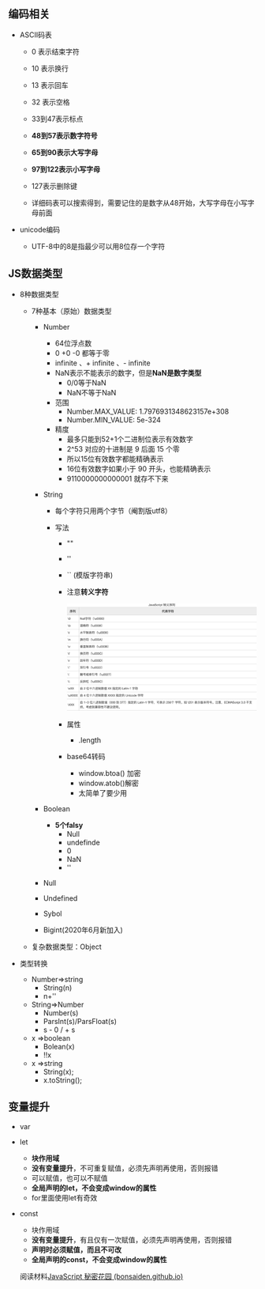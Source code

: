 ## 编码相关

* ASCⅡ码表

  * 0 表示结束字符

  * 10 表示换行

  * 13 表示回车

  * 32 表示空格

  * 33到47表示标点

  * **48到57表示数字符号**

  * **65到90表示大写字母**

  * **97到122表示小写字母**

  * 127表示删除键

  * 详细码表可以搜索得到，需要记住的是数字从48开始，大写字母在小写字母前面

* unicode编码

  * UTF-8中的8是指最少可以用8位存一个字符

## JS数据类型

* 8种数据类型

  * 7种基本（原始）数据类型

    * Number

      * 64位浮点数
      * 0 +0 -0 都等于零
      * infinite 、+ infinite 、- infinite
      * NaN表示不能表示的数字，但是**NaN是数字类型**
        * 0/0等于NaN
        * NaN不等于NaN 
      * 范围
        * Number.MAX_VALUE: 1.7976931348623157e+308
        * Number.MIN_VALUE: 5e-324
      * 精度
        * 最多只能到52+1个二进制位表示有效数字
        * 2^53 对应的十进制是 9 后面 15 个零
        * 所以15位有效数字都能精确表示
        * 16位有效数字如果小于 90 开头，也能精确表示
        * 9110000000000001 就存不下来

    * String

      * 每个字符只用两个字节（阉割版utf8）

      * 写法

        * ""

        * ''

        * `` (模版字符串)

        * 注意**转义字符** 

          ![pic14(转义字符)](pic14(转义字符).png)

        * 属性

          * .length

        * base64转码

          * window.btoa() 加密
          * window.atob()解密
          * 太简单了要少用

    * Boolean

      * **5个falsy**
        * Null
        * undefinde
        * 0
        * NaN
        * ''

    * Null

    * Undefined

    * Sybol

    * Bigint(2020年6月新加入)

  * 复杂数据类型：Object

* 类型转换

  * Number=>string
    * String(n)
    * n+''
  * String=>Number
    * Number(s)
    * ParsInt(s)/ParsFloat(s)
    * s - 0 / + s
  * x =>boolean
    * Bolean(x)
    * !!x
  * x =>string
    * String(x);
    * x.toString();

## 变量提升

* var

* let

  * **块作用域**
  * **没有变量提升**，不可重复赋值，必须先声明再使用，否则报错
  * 可以赋值，也可以不赋值
  * **全局声明的let，不会变成window的属性**
  * for里面使用let有奇效

* const

  * 块作用域
  * **没有变量提升**，有且仅有一次赋值，必须先声明再使用，否则报错
  * **声明时必须赋值，而且不可改**
  * **全局声明的const，不会变成window的属性**

  

  阅读材料[JavaScript 秘密花园 (bonsaiden.github.io)](http://bonsaiden.github.io/JavaScript-Garden/zh/)

  

  

